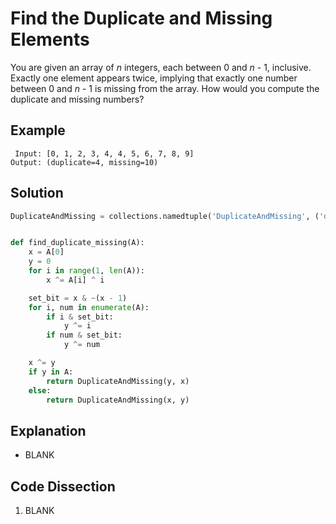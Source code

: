 # Find the Duplicate and Missing Elements
You are given an array of _n_ integers, each between 0 and _n_ - 1, inclusive. Exactly one element appears twice, implying that exactly one number between 0 and _n_ - 1 is missing from the array. How would you compute the duplicate and missing numbers?

## Example
```
 Input: [0, 1, 2, 3, 4, 4, 5, 6, 7, 8, 9]
Output: (duplicate=4, missing=10)
```

## Solution
```python
DuplicateAndMissing = collections.namedtuple('DuplicateAndMissing', ('duplicate', 'missing'))


def find_duplicate_missing(A):
    x = A[0]
    y = 0
    for i in range(1, len(A)):
        x ^= A[i] ^ i

    set_bit = x & ~(x - 1)
    for i, num in enumerate(A):
        if i & set_bit:
            y ^= i
        if num & set_bit:
            y ^= num

    x ^= y
    if y in A:
        return DuplicateAndMissing(y, x)
    else:
        return DuplicateAndMissing(x, y)
```

## Explanation
* BLANK

## Code Dissection
1. BLANK